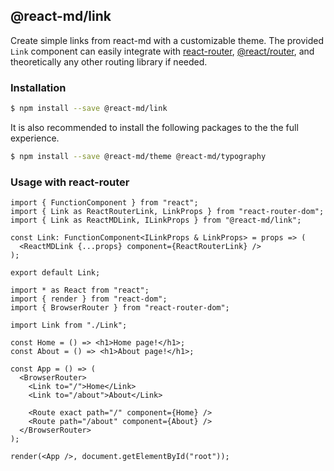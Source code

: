 ## @react-md/link

Create simple links from react-md with a customizable theme. The provided `Link`
component can easily integrate with
[react-router](https://github.com/ReactTraining/react-router),
[@react/router](https://github.com/reach/router), and theoretically any other
routing library if needed.

### Installation

```sh
$ npm install --save @react-md/link
```

It is also recommended to install the following packages to the the full
experience.

```sh
$ npm install --save @react-md/theme @react-md/typography
```

### Usage with react-router

```tsx
import { FunctionComponent } from "react";
import { Link as ReactRouterLink, LinkProps } from "react-router-dom";
import { Link as ReactMDLink, ILinkProps } from "@react-md/link";

const Link: FunctionComponent<ILinkProps & LinkProps> = props => (
  <ReactMDLink {...props} component={ReactRouterLink} />
);

export default Link;
```

```tsx
import * as React from "react";
import { render } from "react-dom";
import { BrowserRouter } from "react-router-dom";

import Link from "./Link";

const Home = () => <h1>Home page!</h1>;
const About = () => <h1>About page!</h1>;

const App = () => (
  <BrowserRouter>
    <Link to="/">Home</Link>
    <Link to="/about">About</Link>

    <Route exact path="/" component={Home} />
    <Route path="/about" component={About} />
  </BrowserRouter>
);

render(<App />, document.getElementById("root"));
```
